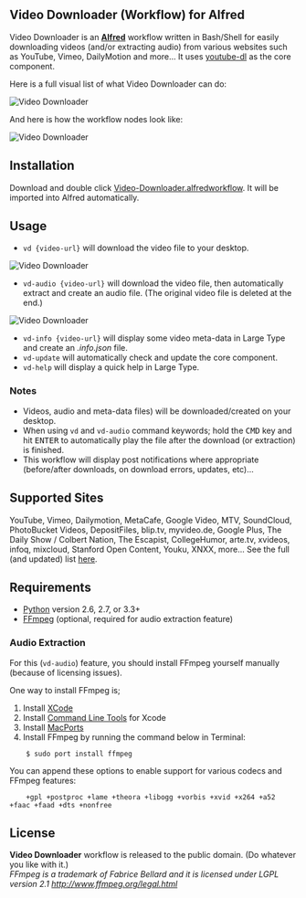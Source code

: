## Video Downloader (Workflow) for Alfred ##

Video Downloader is an **[Alfred](http://www.alfredapp.com)** workflow written in Bash/Shell for easily downloading videos (and/or extracting audio) from various websites such as YouTube, Vimeo, DailyMotion and more... It uses [youtube-dl](http://rg3.github.io/youtube-dl) as the core component.

Here is a full visual list of what Video Downloader can do:

![Video Downloader](https://raw.github.com/onury/video-downloader-workflow/master/common/images/screenshots/ss-1.jpg "Video Downloader - Alfred Workflow")

And here is how the workflow nodes look like:

![Video Downloader](https://raw.github.com/onury/video-downloader-workflow/master/common/images/screenshots/wf.jpg "Video Downloader - Alfred Workflow")

## Installation ##
Download and double click [Video-Downloader.alfredworkflow](https://github.com/onury/video-downloader-workflow/raw/master/bin/Video-Downloader.alfredworkflow). It will be imported into Alfred automatically.

## Usage ##
* `vd {video-url}` will download the video file to your desktop.

![Video Downloader](https://raw.github.com/onury/video-downloader-workflow/master/common/images/screenshots/ss-2.jpg "Video Downloader - Alfred Workflow")

* `vd-audio {video-url}` will download the video file, then automatically extract and create an audio file. (The original video file is deleted at the end.)

![Video Downloader](https://raw.github.com/onury/video-downloader-workflow/master/common/images/screenshots/ss-3.jpg "Video Downloader - Alfred Workflow")

* `vd-info {video-url}` will display some video meta-data in Large Type and create an *.info.json* file.
* `vd-update` will automatically check and update the core component.
* `vd-help` will display a quick help in Large Type.

### Notes ###
* Videos, audio and meta-data files) will be downloaded/created on your desktop.
* When using `vd` and `vd-audio` command keywords; hold the <kbd>CMD</kbd> key and hit <kbd>ENTER</kbd> to automatically play the file after the download (or extraction) is finished.
* This workflow will display post notifications where appropriate (before/after downloads, on download errors, updates, etc)...

## Supported Sites ##
YouTube, Vimeo, Dailymotion, MetaCafe, Google Video, MTV, SoundCloud, PhotoBucket Videos, DepositFiles, blip.tv, myvideo.de, Google Plus, The Daily Show / Colbert Nation, The Escapist, CollegeHumor, arte.tv, xvideos, infoq, mixcloud, Stanford Open Content, Youku, XNXX, more... See the full (and updated) list [here](http://rg3.github.io/youtube-dl/documentation.html). 

## Requirements ##
* [Python](http://www.python.org) version 2.6, 2.7, or 3.3+
* [FFmpeg](http://www.ffmpeg.org) (optional, required for audio extraction feature)

### Audio Extraction ###
For this (`vd-audio`) feature, you should install FFmpeg yourself manually (because of licensing issues).

One way to install FFmpeg is;

1. Install [XCode](https://developer.apple.com/xcode/)
2. Install [Command Line Tools](https://developer.apple.com/downloads) for Xcode
3. Install [MacPorts](www.macports.org)
4. Install FFmpeg by running the command below in Terminal:

```shell
    $ sudo port install ffmpeg
```

You can append these options to enable support for various codecs and FFmpeg features:

```shell
    +gpl +postproc +lame +theora +libogg +vorbis +xvid +x264 +a52 +faac +faad +dts +nonfree
```

## License ##
**Video Downloader** workflow is released to the public domain. (Do whatever you like with it.)  
*FFmpeg is a trademark of Fabrice Bellard and it is licensed under LGPL version 2.1
http://www.ffmpeg.org/legal.html*
